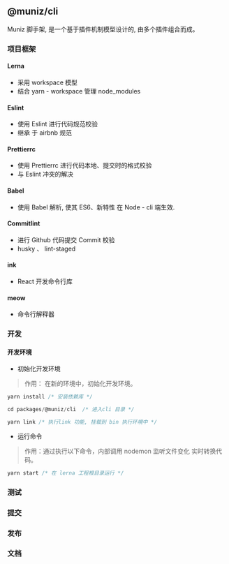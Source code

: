 ## @muniz/cli

Muniz 脚手架, 是一个基于插件机制模型设计的, 由多个插件组合而成。

### 项目框架

#### Lerna

- 采用 workspace 模型
- 结合 yarn - workspace 管理 node_modules

#### Eslint

- 使用 Eslint 进行代码规范校验
- 继承 于 airbnb 规范

#### Prettierrc

- 使用 Prettierrc 进行代码本地、提交时的格式校验
- 与 Eslint 冲突的解决

#### Babel

- 使用 Babel 解析, 使其 ES6、新特性 在 Node - cli 端生效.

#### Commitlint

- 进行 Github 代码提交 Commit 校验
- husky 、 lint-staged

#### ink

- React 开发命令行库

#### meow

- 命令行解释器

### 开发

#### 开发环境

- 初始化开发环境

> 作用： 在新的环境中，初始化开发环境。

```js
yarn install /* 安装依赖库 */

cd packages/@muniz/cli  /* 进入cli 目录 */

yarn link /* 执行link 功能, 挂载到 bin 执行环境中 */
```

- 运行命令

> 作用：通过执行以下命令，内部调用 nodemon 监听文件变化 实时转换代码。

```js
yarn start /* 在 lerna 工程根目录运行 */
```

### 测试

### 提交

### 发布

### 文档
